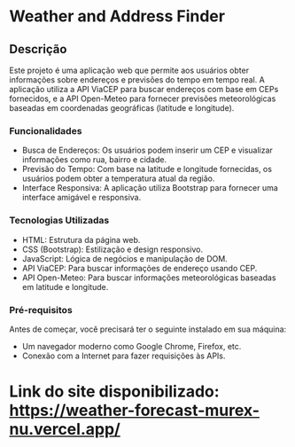 
# Weather and Address Finder
## Descrição
Este projeto é uma aplicação web que permite aos usuários obter informações sobre endereços e previsões do tempo em tempo real. A aplicação utiliza a API ViaCEP para buscar endereços com base em CEPs fornecidos, e a API Open-Meteo para fornecer previsões meteorológicas baseadas em coordenadas geográficas (latitude e longitude).

### Funcionalidades
- Busca de Endereços: Os usuários podem inserir um CEP e visualizar informações como rua, bairro e cidade.
- Previsão do Tempo: Com base na latitude e longitude fornecidas, os usuários podem obter a temperatura atual da região.
- Interface Responsiva: A aplicação utiliza Bootstrap para fornecer uma interface amigável e responsiva.
### Tecnologias Utilizadas
- HTML: Estrutura da página web.
- CSS (Bootstrap): Estilização e design responsivo.
- JavaScript: Lógica de negócios e manipulação de DOM.
- API ViaCEP: Para buscar informações de endereço usando CEP.
- API Open-Meteo: Para buscar informações meteorológicas baseadas em latitude e longitude.
### Pré-requisitos
Antes de começar, você precisará ter o seguinte instalado em sua máquina:

- Um navegador moderno como Google Chrome, Firefox, etc.
- Conexão com a Internet para fazer requisições às APIs.


# Link do site disponibilizado: https://weather-forecast-murex-nu.vercel.app/
